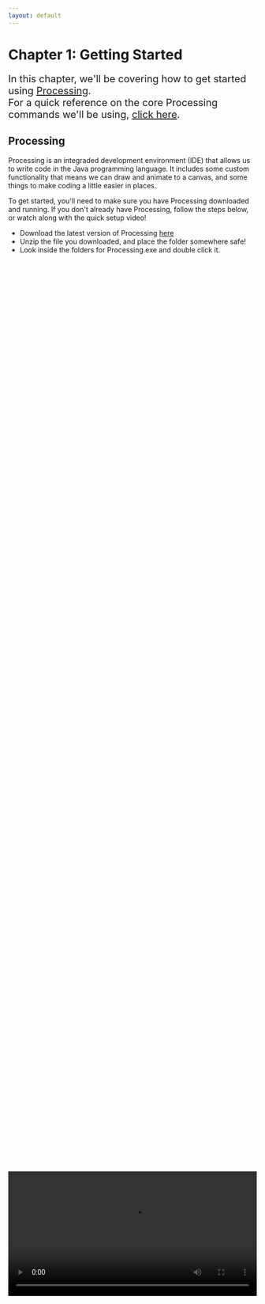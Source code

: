 ```yaml
---
layout: default
---
```

<h1>Chapter 1: Getting Started</h1>
<p style="font-size:20px">
In this chapter, we'll be covering how to get started using <a href="https://processing.org/">Processing</a>.
<br>
For a quick reference on the core Processing commands we'll be using, <a href="../QuickReference/processing">click here</a>.


<h2 id="processing">Processing</h2>
Processing is an integraded development environment (IDE) that allows us to write code in the Java programming language. It includes some custom functionality that means we can draw and animate to a canvas, and some things to make coding a little easier in places.

To get started, you'll need to make sure you have Processing downloaded and running. If you don't already have Processing, follow the steps below, or watch along with the quick setup video!
<ul>
<li>Download the latest version of Processing <a href="https://processing.org/download">here</a></li>
<li>Unzip the file you downloaded, and place the folder somewhere safe!</li>
<li>Look inside the folders for Processing.exe and double click it.</li>
</ul>

<br>
<div style="display: flex; justify-content: center; align-items: center; height: 100%;">
  <video width="600" controls style="max-width: 100%;">
    <source src="{{ site.baseurl }}/Videos/downloading_processing.mp4" type="video/mp4">
    Your browser does not support the video tag.
  </video>
</div>

<br>
<h2 id="using_processing">Using Processing</h2>
Now that you've got Processing downloaded and running, give saving and loading a file a go, and hit play to see an empty project run! Watch the video below if you're unsure how to get started.

<br>
<div style="display: flex; justify-content: center; align-items: center; height: 100%;">
  <video width="600" controls style="max-width: 100%;">
    <source src="{{ site.baseurl }}/Videos/using_processing.mp4" type="video/mp4">
    Your browser does not support the video tag.
  </video>
</div>

<br>
<h2 id="writing_code">Writing Code</h2>
We're going to write some simple code to get used to using Processing, and build up the start of a simple game of Snake.
Copy and paste the code below into Processing and run it by pressing the play button.

{% highlight java %}
//setup
size(200,300);

//draw background
background(0);

println(10);
{% endhighlight %}
This should create a canvas a little larger than you had before, with a black background.
<br>
Press the stop button back in Processing and the canvas should disappear.
<br>
The code above makes use of a few things that we'll make a lot of use of.
<blockquote>
//Comments - Using a double forward slash // on a line will allow you to write a comment from that point onwards. Comments won't be run as if they were code, and will mean you can look back at your code later and understand it more easily!
</blockquote>
<br>
<blockquote>
Semicolons; - Semicolons tell a line of code that it is complete. There will be times when we don't need them, but we can worry about that later, for now- make sure to end each line of code with a semicolon.
</blockquote>
<br>
<blockquote>
Method Calls() - size(200,300) and background(0), are examples of calls to methods. Methods are blocks of code that have been defined elswhere, and calling a method runs this code. The size and background methods are built into Processing.
</blockquote>
<br>

We'll come back to methods in Chapter 3, so don't worry too much about them for now. These methods are also very Processing specific, but it's worthwhile understanding what each one does, and what each number we're putting inside the brackets means.

`size(200,300);` - Runs code to set the size of the canvas. The two numbers inside the brackets are the width and height of the resulting canvas.
<br>
<img src="../Images/size_method.png" width="250" height="125" style=" text-align: right;">
<br>

<br>
<h3>Quick Task</h3>
<blockquote>
Change the code, so that the size command uses 640 as the width, and 440 as the height. When you run the program, the canvas should be a fair bit bigger.
</blockquote>

<br>
`background(0);` - Runs code to fill the canvas with a colour, making a fresh background. The number inside the brackets is the colour of the background, where 0 is black, and 255 is white.
<br>
<img src="../Images/background_method.png" width="250" height="125">
<br>

<br>
<h3>Quick Task</h3>
<blockquote>
Change the code, so that the colour value passed in to the background method is 50. When you run the program, the canvas should be dark grey instead of black.
</blockquote>

<br>
The official Processing reference goes into much more detail on the methods built into Processing, so make sure to check that out if you're interested. This course will use them sparingly, so don't feel like you have to learn them all.
<br>

<br>
<h2><a href="../Extras/Brackets">( New Bracket Unlocked! )</a></h2>
<blockquote>
There are a lot of brackets used in programming, so each time we cover a new type, we'll make sure to understand what they actually mean. Our first bracket type is the round bracket. When you need to `pass information` into something, this is when you'll need round brackets (like this!). That's why when we wrote methods for setting the size and colour of the canvas in the previous example, we passed information into those methods, using round brackets!
To learn more, take a look at the quick reference page on brackets <a href="../Extras/Brackets">here</a>!
</blockquote>

<br>
<div style="display: flex; justify-content: center; align-items: center; height: 100%;">
  <video width="600" controls style="max-width: 100%;">
    <source src="{{ site.baseurl }}/Videos/getting_started.mp4" type="video/mp4">
    Your browser does not support the video tag.
  </video>
</div>

<br>
<h2 id="drawing_shapes">Drawing Shapes</h2>
Processing has methods for drawing many different shapes to the canvas, but we'll just be using rectangles to keep things simple.

Paste the code below into your program, after the code you've already got, then hit play.
{% highlight java %}
//draw snake
rect(0,0,60,30);
{% endhighlight %}

As the comment suggests, this is the start of drawing the snake in our snake game. You should see a rectangle drawn in the top left corner of the canvas.
`rect` is another method, which this time takes four numbers as input, and draws a rectangle based on those numbers. The four numbers are the `x` and `y` coordinates of the top-left corner of the rectangle, and the `width` and `height` in pixels.

This means that our rectangle was drawn with its top-left corner at the coordinates 0,0 and was drawn with a width of 60 pixels, and a height of 30 pixels.

<img src="../Images/rect_method.png" width="350" height="125">

<h3>Coordinates</h3>
Based on where the rectangle was drawn, we can understand that an `x` and `y` position of 0,0 must be in the top-left corner of the canvas. When drawing shapes in Processing, it's important to remember that `x` values increase as we move `right` along the canvas, and `y` values increase as we move `down` the canvas, as shown in the image below.

<img src="../Images/coordinateSystem.png" width="250" height="250">
<br>

<br>
<h3>Quick Task</h3>
<blockquote>
Change the values in the rect command so that the rectangle is drawn at coordinates 200,200 with a width and height of 30 pixels.

Your program should look like this:

<img src="../Images/positioned_rectangle.png" width="320" height="235">

</blockquote>

<br>
<div style="display: flex; justify-content: center; align-items: center; height: 100%;">
  <video width="600" controls style="max-width: 100%;">
    <source src="{{ site.baseurl }}/Videos/drawing_shapes.mp4" type="video/mp4">
    Your browser does not support the video tag.
  </video>
</div>


<br>
<h2 id="colour">Colour</h2>
It would be nice to colour the rectangle green so that it fits the standard colour scheme of snake. To do this, just before the line of code where we draw the rectangle, on a new line, add the code below:
{% highlight java %}
fill(0,255,0);
{% endhighlight %}

All of your code together, should look like this:
{% highlight java %}
//setup
size(200,300);

//draw background
background(0);

//draw snake
fill(0, 255,0);
rect(200,200,30,30);
{% endhighlight %}

The `fill` method takes three values, these are the `red`, `green` and `blue` values, or `RGB` values.

Just like before, each colour value can be between 0 and 255, representing how strong each colour channel is. This means that when we enter 0 for red, 255 for green, and 0 for blue, we're telling the system that the fill colour should be all green, with no other colour.

Have a play about with the colour picker at the link below to see how to create some different colours using RGB, or choose a new colour for your snake.
<br>

<a href="https://rgbcolorpicker.com/" target="_blank" rel="noopener noreferrer">RGB Colour Picker (Opens in new tab)</a>
<br>

<h3>Quick Task</h3>
<blockquote>
Using the colour picker above, have a look at the RGB values for black, white, and some different shades of grey.
<ul>
<li>Why might the background method allow you to only provide one number?</li>
</ul>
</blockquote>

<br>
<div style="display: flex; justify-content: center; align-items: center; height: 100%;">
  <video width="600" controls style="max-width: 100%;">
    <source src="{{ site.baseurl }}/Videos/colours.mp4" type="video/mp4">
    Your browser does not support the video tag.
  </video>
</div>
<br>

<h3>Quick Task</h3>
<blockquote>
In snake, the player progresses by eating apples, so let's draw one!
Add another rectangle with a width and height of 30 pixels, positioned at 400,200. Colour this red.
</blockquote>

<br>
<h2 id="printing_to_the_console">Printing to the Console</h2>
It can sometimes be handy to print values to the console (the section at the bottom of the Processing window). To do this, we're going to use another method, called `println`, which is short for "print line". Paste the code below into Processing, and hit play.

<br>
{% highlight java %}
println(10);
{% endhighlight %}
You should see that the number 10 has printed out in the console!
<br>

<img src="../Images/printing_10.png" width="200" height="235">
<br>

If we want to print words out to the console, we just need to put the words inside quotation marks, "like this". Try out the code below!

<br>
{% highlight java %}
println("Hello, World!");
{% endhighlight %}
<br>

<br>
<h3>Careful!</h3>
<blockquote>
Don't forget, the println method is short for "print line", so the last two letters are LN, not IN.
</blockquote>

<br>
<div style="display: flex; justify-content: center; align-items: center; height: 100%;">
  <video width="600" controls style="max-width: 100%;">
    <source src="{{ site.baseurl }}/Videos/printing_to_the_console.mp4" type="video/mp4">
    Your browser does not support the video tag.
  </video>
</div>

<br>
<h2>Quick check!</h2>
Before you move on, let's have a quick check that you've got everything so far!
<div class="question1container" data-correct-answer="D">
    <h3>Which of the following lines of code would set the size of the canvas, with a width of 500, and a height of 300?</h3>
    <form id="quizForm">
        <input type="radio" id="option1" name="answer" value="A" data-feedback="That's not quite right, this line of code has got the width and height the wrong way round!">
        <label for="option1">size(300,500);</label><br>
        <input type="radio" id="option2" name="answer" value="B" data-feedback="That's not quite right, this line of code doesn't only passes in one value!">
        <label for="option2">size(300);</label><br>
        <input type="radio" id="option3" name="answer" value="C" data-feedback="That's not quite right, this isn't how we tell a method to run.">
        <label for="option3">size = (500,300);</label><br>
        <input type="radio" id="option4" name="answer" value="D" data-feedback="That's correct! This line of code would correctly set the size of the canvas, with a width of 500 and a height of 300.">
        <label for="option4">size(500,300);</label><br><br>
        <button type="button" onclick="checkAnswer('.question1container')">Submit</button><p id="result" class="result"></p>
    </form>
</div>
<div class="question2container" data-correct-answer="A">
    <h3>How would you write a single line comment in Java?</h3>
    <form id="quizForm">
        <input type="radio" id="option1" name="answer" value="A" data-feedback="That's correct! A double forward slash at any point will turn the rest of the line into a comment that won't be run as code.">
        <label for="option1">//Like this</label><br>
        <input type="radio" id="option2" name="answer" value="B" data-feedback="Technically this would work, but it's not quite right, as you don't need to use four forward slashes!">
        <label for="option2">////Like this</label><br>
        <input type="radio" id="option3" name="answer" value="C" data-feedback="Technically this would work, but that's because wrapping text in /* */ is the format for a multi-line comment!">
        <label for="option3">/*Like this*/</label><br>
        <input type="radio" id="option4" name="answer" value="D" data-feedback="Technically this would work, but it's not quite right, as you don't need to close your comment with forward slashes!">
        <label for="option4">//Like this//</label><br><br>
        <button type="button" onclick="checkAnswer('.question2container')">Submit</button><p id="result" class="result">  </p>
    </form>
</div>

<div class="question3container" data-correct-answer="B">
    <h3>What are round brackets (like these) generally used for when programming?</h3>
    <form id="quizForm">
        <input type="radio" id="option1" name="answer" value="A" data-feedback="That's not quite right, although adding additional information in the same way that you do in writing is quite close!">
        <label for="option1">Referencing the author</label><br>
        <input type="radio" id="option2" name="answer" value="B" data-feedback="That's correct! Round brackets are generally used to pass information into a method (or similar!).">
        <label for="option2">Passing information</label><br>
        <input type="radio" id="option3" name="answer" value="C" data-feedback="That's not quite right, whilst we did use the size method, which did have round brackets, theyre used in many more places than that!">
        <label for="option3">Setting the size of the canvas</label><br>
        <input type="radio" id="option4" name="answer" value="D" data-feedback="That's not quite right, we've not covered getting information from elsewhere yet!">
        <label for="option4">Getting information</label><br><br>
        <button type="button" onclick="checkAnswer('.question3container')">Submit</button><p id="result" class="result">  </p>
    </form>
</div>

<div class="question4container" data-correct-answer="A">
    <h3>Which of the following lines of code would print the word `apple` to the console?</h3>
    <form id="quizForm">
        <input type="radio" id="option1" name="answer" value="A" data-feedback="That's correct! We've wrapped the word in quotation marks and printed it using the println method call correctly!">
        <label for="option1">println("apple");</label><br>
        <input type="radio" id="option2" name="answer" value="B" data-feedback="That's not quite right, this line of code has misspelled the println command, swapping the L for an I!">
        <label for="option2">printIn("apple");</label><br>
        <input type="radio" id="option3" name="answer" value="C" data-feedback="That's not quite right, this line of code has wrapped the word apple inside apostrophes!">
        <label for="option3">println('apple');</label><br>
        <input type="radio" id="option4" name="answer" value="D" data-feedback="That's not quite right, this line of code has misspelled the println command, swapping the L for the number 1!">
        <label for="option4">print1n("apple");</label><br><br>
        <button type="button" onclick="checkAnswer('.question4container')">Submit</button><p id="result" class="result"></p>
    </form>
</div>

<br>
<br>
<h2 id="snake_video">Snake Game: Part 1</h2>
This video finishes up the first section of the snake game, adding an apple to the program using the fill and rect method calls.
<div style="display: flex; justify-content: center; align-items: center; height: 100%;">
  <video width="600" controls style="max-width: 100%;">
    <source src="{{ site.baseurl }}/Videos/SnakeChapter1.mp4" type="video/mp4">
    Your browser does not support the video tag.
  </video>
</div>

<br>
<h2>Summary</h2>
And that's us started! You should now be ready to move on to Chapter 2! Make sure to refer back to the <a href="../QuickReference/processing">quick reference for this chapter here</a>, and feel free to explore some questions if you'd like to learn more, in the Explore section below!


<br>
<h2>Explore</h2>
<ul>
    <li><h3><a href="../Extras/Data_Types">Why do colour values go up to 255?</a></h3></li>
</ul>

<p style="font-size: 30px; text-align: right;"><a href="./variables">Chapter 2 >></a></p>

<br>
<br>
<br>

	{% include quiz_script.html %}